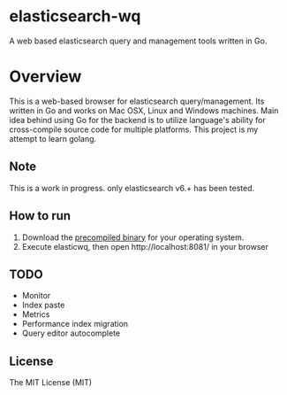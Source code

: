elasticsearch-wq
================
A web based elasticsearch query and management tools written in Go.

Overview
========
This is a web-based browser for elasticsearch query/management. Its written in Go and works on Mac OSX, Linux and Windows machines. Main idea behind using Go for the backend is to utilize language's ability for cross-compile source code for multiple platforms. This project is my attempt to learn golang.

## Note
 This is a work in progress. only elasticsearch v6.+ has been tested.


## How to run

1. Download the [precompiled binary](https://github.com/ll2l/elasticsearch-wq/releases) for your operating system.
2. Execute elasticwq, then open http://localhost:8081/ in your browser


## TODO

- Monitor
- Index paste
- Metrics
- Performance index migration
- Query editor autocomplete


## License

The MIT License (MIT)
